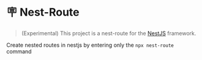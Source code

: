 # 🪧 Nest-Route

> (Experimental) This project is a nest-route for the [NestJS](https://nestjs.com/) framework.

Create nested routes in nestjs by entering only the `npx nest-route` command